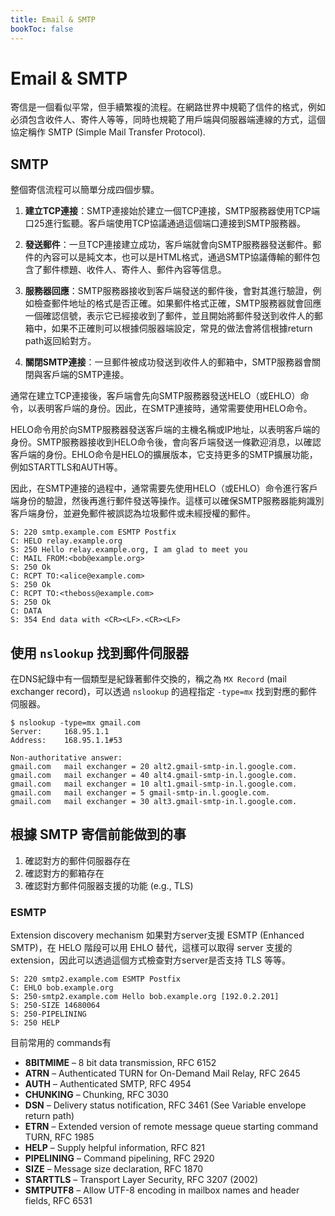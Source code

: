 ```yaml
---
title: Email & SMTP
bookToc: false
---
```



# Email & SMTP

寄信是一個看似平常，但手續繁複的流程。在網路世界中規範了信件的格式，例如必須包含收件人、寄件人等等，同時也規範了用戶端與伺服器端連線的方式，這個協定稱作 SMTP (Simple Mail Transfer Protocol).

## SMTP

整個寄信流程可以簡單分成四個步驟。

1. **建立TCP連接**：SMTP連接始於建立一個TCP連接，SMTP服務器使用TCP端口25進行監聽。客戶端使用TCP協議通過這個端口連接到SMTP服務器。

2. **發送郵件**：一旦TCP連接建立成功，客戶端就會向SMTP服務器發送郵件。郵件的內容可以是純文本，也可以是HTML格式，通過SMTP協議傳輸的郵件包含了郵件標題、收件人、寄件人、郵件內容等信息。

3. **服務器回應**：SMTP服務器接收到客戶端發送的郵件後，會對其進行驗證，例如檢查郵件地址的格式是否正確。如果郵件格式正確，SMTP服務器就會回應一個確認信號，表示它已經接收到了郵件，並且開始將郵件發送到收件人的郵箱中，如果不正確則可以根據伺服器端設定，常見的做法會將信根據return path返回給對方。

4. **關閉SMTP連接**：一旦郵件被成功發送到收件人的郵箱中，SMTP服務器會關閉與客戶端的SMTP連接。

通常在建立TCP連接後，客戶端會先向SMTP服務器發送HELO（或EHLO）命令，以表明客戶端的身份。因此，在SMTP連接時，通常需要使用HELO命令。

HELO命令用於向SMTP服務器發送客戶端的主機名稱或IP地址，以表明客戶端的身份。SMTP服務器接收到HELO命令後，會向客戶端發送一條歡迎消息，以確認客戶端的身份。EHLO命令是HELO的擴展版本，它支持更多的SMTP擴展功能，例如STARTTLS和AUTH等。

因此，在SMTP連接的過程中，通常需要先使用HELO（或EHLO）命令進行客戶端身份的驗證，然後再進行郵件發送等操作。這樣可以確保SMTP服務器能夠識別客戶端身份，並避免郵件被誤認為垃圾郵件或未經授權的郵件。

    S: 220 smtp.example.com ESMTP Postfix
    C: HELO relay.example.org
    S: 250 Hello relay.example.org, I am glad to meet you
    C: MAIL FROM:<bob@example.org>
    S: 250 Ok
    C: RCPT TO:<alice@example.com>
    S: 250 Ok
    C: RCPT TO:<theboss@example.com>
    S: 250 Ok
    C: DATA
    S: 354 End data with <CR><LF>.<CR><LF>

## 使用 `nslookup` 找到郵件伺服器

在DNS紀錄中有一個類型是紀錄著郵件交換的，稱之為 `MX Record` (mail exchanger record)，可以透過 `nslookup` 的過程指定 `-type=mx` 找到對應的郵件伺服器。

    $ nslookup -type=mx gmail.com
    Server:		168.95.1.1
    Address:	168.95.1.1#53

    Non-authoritative answer:
    gmail.com	mail exchanger = 20 alt2.gmail-smtp-in.l.google.com.
    gmail.com	mail exchanger = 40 alt4.gmail-smtp-in.l.google.com.
    gmail.com	mail exchanger = 10 alt1.gmail-smtp-in.l.google.com.
    gmail.com	mail exchanger = 5 gmail-smtp-in.l.google.com.
    gmail.com	mail exchanger = 30 alt3.gmail-smtp-in.l.google.com.

## 根據 SMTP 寄信前能做到的事

1. 確認對方的郵件伺服器存在
2. 確認對方的郵箱存在
3. 確認對方郵件伺服器支援的功能 (e.g., TLS)

### ESMTP
Extension discovery mechanism
如果對方server支援 ESMTP (Enhanced SMTP)，在 HELO 階段可以用 EHLO 替代，這樣可以取得 server 支援的 extension，因此可以透過這個方式檢查對方server是否支持 TLS 等等。

    S: 220 smtp2.example.com ESMTP Postfix
    C: EHLO bob.example.org
    S: 250-smtp2.example.com Hello bob.example.org [192.0.2.201]
    S: 250-SIZE 14680064
    S: 250-PIPELINING
    S: 250 HELP

目前常用的 commands有

- **8BITMIME** – 8 bit data transmission, RFC 6152
- **ATRN** – Authenticated TURN for On-Demand Mail Relay, RFC 2645
- **AUTH** – Authenticated SMTP, RFC 4954
- **CHUNKING** – Chunking, RFC 3030
- **DSN** – Delivery status notification, RFC 3461 (See Variable envelope return path)
- **ETRN** – Extended version of remote message queue starting command TURN, RFC 1985
- **HELP** – Supply helpful information, RFC 821
- **PIPELINING** – Command pipelining, RFC 2920
- **SIZE** – Message size declaration, RFC 1870
- **STARTTLS** – Transport Layer Security, RFC 3207 (2002)
- **SMTPUTF8** – Allow UTF-8 encoding in mailbox names and header fields, RFC 6531